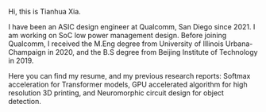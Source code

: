 Hi, this is Tianhua Xia. 

I have been an ASIC design engineer at Qualcomm, San Diego since 2021. I am working on SoC low power management design.
Before joining Qualcomm, I received the M.Eng degree from University of Illinois Urbana-Champaign in 2020, and the B.S degree from Beijing Institute of Technology in 2019.

Here you can find my resume, and my previous research reports: Softmax acceleration for Transformer models, GPU accelerated algorithm for high resolution 3D printing, 
and Neuromorphic circuit design for object detection.

